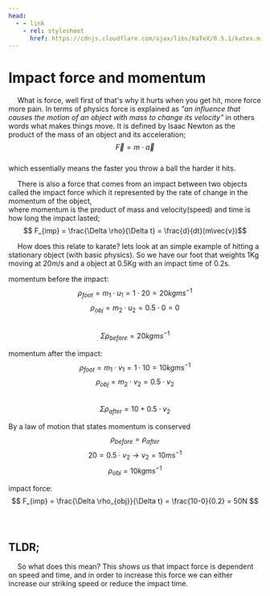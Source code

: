 ```yaml
---
head:
  - - link
    - rel: stylesheet
      href: https://cdnjs.cloudflare.com/ajax/libs/KaTeX/0.5.1/katex.min.css
---
```



# Impact force and momentum


&emsp; What is force, well first of that's why it hurts when you get hit, more force more pain. In terms of physics force is explained as *"an influence that causes the motion of an object with mass to change its velocity"* in others words what makes things move. It is defined by Isaac Newton as the product of the mass of an object and its acceleration;
$$ \vec{F} = m \cdot \vec{a} $$  
which essentially means the faster you throw a ball the harder it hits. 

&emsp; There is also a force that comes from an impact between two objects called the impact force which it represented by the rate of change in the momentum of the object,<br> where momentum is the product of mass and velocity(speed) and time is how long the impact lasted;
$$ F_{imp} = \frac{\Delta \rho}{\Delta t} = \frac{d}{dt}(m\vec{v})$$

&emsp; How does this relate to karate? lets look at an simple example of hitting a stationary object (with basic physics). So we have our foot that weights 1Kg moving at 20m/s and a object at 0.5Kg with an impact time of 0.2s.

momentum before the impact:
$$ \rho_{foot} = m_1 \cdot u_1 =   1 \cdot 20 = 20kgms^{-1} $$
$$ \rho_{obj} = m_2 \cdot u_2 = 0.5 \cdot 0 = 0 $$  
$$ \Sigma \rho_{before} = 20kgms^{-1}$$

momentum after the impact:
$$ \rho_{foot} = m_1 \cdot v_1 =   1 \cdot 10 = 10kgms^{-1} $$
$$ \rho_{obj} = m_2 \cdot v_2 = 0.5 \cdot v_2 $$  
$$ \Sigma \rho_{after} = 10 + 0.5 \cdot v_2 $$

By a law of motion that states momentum is conserved 
$$ \rho_{before} = \rho_{after} $$ 
$$ 20 = 0.5 \cdot v_2 \rightarrow v_2 = 10ms^{-1}$$ 
$$ \rho_{obj} = 10 kgms^{-1} $$

impact force:
$$ F_{imp} = \frac{\Delta \rho_{obj}}{\Delta t} = \frac{10-0}{0.2} = 50N $$
<br><br>

## TLDR;

&emsp; So what does this mean? This shows us that impact force is dependent on speed and time, and in order to increase this force we can either increase our striking speed or reduce the impact time.